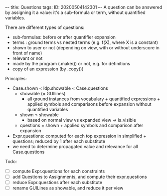 –-
title: Questions
tags: 
   ID: 20200504142301
–-
A question can be answered by assigning it a value: it's a sub-formula or term, without quantified variables.

There are different types of questions:
* sub-formulas: before or after quantifier expansion
* terms : ground terms vs nested terms (e.g. f(X), where X is a constant) 
* shown to user or not (depending on view, with or without underscore in front of name)
* relevant or not
* made by the program (.make()) or not, e.g. for definitions
* copy of an expression (by .copy())

Principles:
* Case.shown < Idp.showable < Case.questions
    * showable (= GUIlines)
        * all ground instances from vocabulary + quantified expressions + applied symbols and comparisons before expansion without quantified variables
    * shown ≤ showable
        * based on normal view vs expanded view → is_visible
    * questions = shown + applied symbols and comparison after expansion
* Expr.questions: computed for each top expression in simplified + questions; reduced by 1 after each substitute
* we need to determine propagated value and relevance for all Case.questions

Todo:
- [ ] compute Expr.questions for each constraints
- [ ] add Questions to Assignments, and compute their expr.questions
- [ ] reduce Expr.questions after each substitute
- [ ] rename GUILines as showable, and reduce it per view